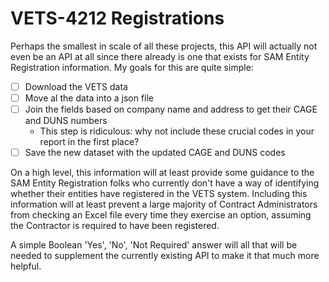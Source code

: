 # VETS-4212 Registrations
Perhaps the smallest in scale of all these projects, this API will actually not even be an API at all since there already is one that exists for SAM Entity Registration information. My goals for this are quite simple:

- [ ] Download the VETS data
- [ ] Move al the data into a json file
- [ ] Join the fields based on company name and address to get their CAGE and DUNS numbers
  - This step is ridiculous: why not include these crucial codes in your report in the first place?
- [ ] Save the new dataset with the updated CAGE and DUNS codes

On a high level, this information will at least provide some guidance to the SAM Entity Registration folks who currently don't have a way of identifying whether their entities have registered in the VETS system. Including this information will at least prevent a large majority of Contract Administrators from checking an Excel file every time they exercise an option, assuming the Contractor is required to have been registered.

A simple Boolean 'Yes', 'No', 'Not Required' answer will all that will be needed to supplement the currently existing API to make it that much more helpful.

